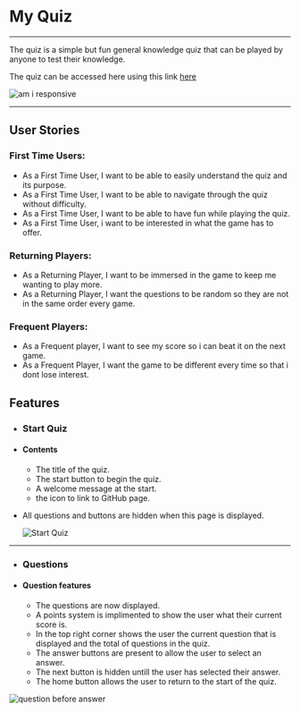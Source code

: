 # My Quiz

---

The quiz is a simple but fun general knowledge quiz that can be played by anyone to test their knowledge.

The quiz can be accessed here using this link [here](https://jackevans47.github.io/Quiz/)

![am i responsive](https://github.com/Jackevans47/Quiz/assets/148341732/6e5af99f-c787-47a6-b835-ae4bc590d405)


---
## User Stories

### First Time Users:

* As a First Time User, I want to be able to easily understand the quiz and its purpose.
* As a First Time User, I want to be able to navigate through the quiz without difficulty.
* As a First Time User, I want to be able to have fun while playing the quiz.
* As a First Time User, i want to be interested in what the game has to offer.

### Returning Players:

* As a Returning Player, I want to be immersed in the game to keep me wanting to play more.
* As a Returning Player, I want the questions to be random so they are not in the same order every game.

### Frequent Players:

* As a Frequent player, I want to see my score so i can beat it on the next game.
* As a Frequent Player, I want the game to be different every time so that i dont lose interest.

## Features

+ ### Start Quiz

+ #### Contents
   - The title of the quiz.
   - The start button to begin the quiz.
   - A welcome message at the start.
   - the icon to link to GitHub page.
 
- All questions and buttons are hidden when this page is displayed.
 
  ![Start Quiz](https://github.com/Jackevans47/Quiz/assets/148341732/d04fec0a-a3a1-46ee-b773-db45e4f62c83)

---
+ ### Questions

+ #### Question features
   - The questions are now displayed.
   - A points system is implimented to show the user what their current score is.
   - In the top right corner shows the user the current question that is displayed and the total of questions in the quiz.
   - The answer buttons are present to allow the user to select an answer.
   - The next button is hidden untill the user has selected their answer.
   - The home button allows the user to return to the start of the quiz.
 
 ![question before answer](https://github.com/Jackevans47/Quiz/assets/148341732/7aa44a69-7e3a-4fb1-9497-8c5b914278d2)

     
  
